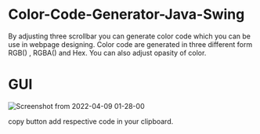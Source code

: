 # Color-Code-Generator-Java-Swing
By adjusting three scrollbar you can generate color code which you can be use in webpage designing. Color code are generated in three different form RGB() , RGBA() and Hex. You can also adjust opasity of color.


# GUI
![Screenshot from 2022-04-09 01-28-00](https://user-images.githubusercontent.com/92290647/162518534-95efe808-b2c1-4fe5-a4d2-2158e052d0df.png)

copy button add respective code in your clipboard.
